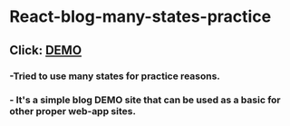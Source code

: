 # React-blog-many-states-practice
## Click: [DEMO](https://react-many-states-practice.netlify.app/)
### -Tried to use many states for practice reasons.
### - It's a simple blog DEMO site that can be used as a basic for other proper web-app sites.
